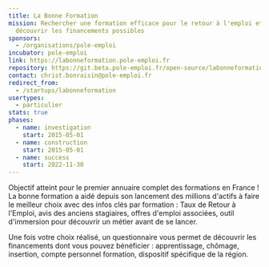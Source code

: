 ```yaml
---
title: La Bonne Formation
mission: Rechercher une formation efficace pour le retour à l'emploi et
  découvrir les financements possibles
sponsors:
  - /organisations/pole-emploi
incubator: pole-emploi
link: https://labonneformation.pole-emploi.fr
repository: https://git.beta.pole-emploi.fr/open-source/labonneformation
contact: christ.bonraisin@pole-emploi.fr
redirect_from:
  - /startups/labonneformation
usertypes:
  - particulier
stats: true
phases:
  - name: investigation
    start: 2015-05-01
  - name: construction
    start: 2015-05-01
  - name: success
    start: 2022-11-30
---
```


Objectif atteint pour le premier annuaire complet des formations en France ! La bonne formation a aidé depuis son lancement des millions d'actifs à faire le meilleur choix avec des infos clés par formation : Taux de Retour à l'Emploi, avis des anciens stagiaires, offres d'emploi associées, outil d'immersion pour découvrir un métier avant de se lancer.  

Une fois votre choix réalisé, un questionnaire vous permet de découvrir les financements dont vous pouvez bénéficier : apprentissage, chômage, insertion, compte personnel formation, dispositif spécifique de la région. 
